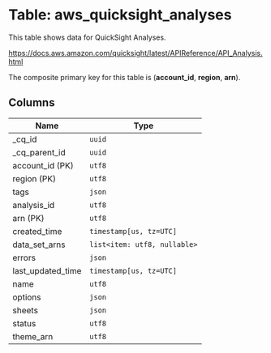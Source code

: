 # Table: aws_quicksight_analyses

This table shows data for QuickSight Analyses.

https://docs.aws.amazon.com/quicksight/latest/APIReference/API_Analysis.html

The composite primary key for this table is (**account_id**, **region**, **arn**).

## Columns

| Name          | Type          |
| ------------- | ------------- |
|_cq_id|`uuid`|
|_cq_parent_id|`uuid`|
|account_id (PK)|`utf8`|
|region (PK)|`utf8`|
|tags|`json`|
|analysis_id|`utf8`|
|arn (PK)|`utf8`|
|created_time|`timestamp[us, tz=UTC]`|
|data_set_arns|`list<item: utf8, nullable>`|
|errors|`json`|
|last_updated_time|`timestamp[us, tz=UTC]`|
|name|`utf8`|
|options|`json`|
|sheets|`json`|
|status|`utf8`|
|theme_arn|`utf8`|